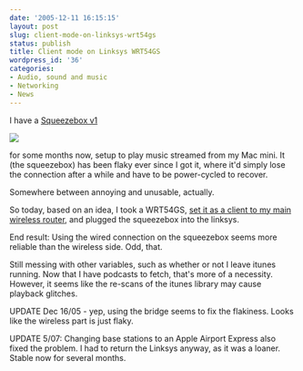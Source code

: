 ```yaml
---
date: '2005-12-11 16:15:15'
layout: post
slug: client-mode-on-linksys-wrt54gs
status: publish
title: Client mode on Linksys WRT54GS
wordpress_id: '36'
categories:
- Audio, sound and music
- Networking
- News
---
```


I have a [Squeezebox v1](http://slimdevices.com/)

![](http://www.phfactor.net/wp-pics/slim_devices_squeezebox.png)

for some months now, setup to play music streamed from my Mac mini. It (the squeezebox) has been flaky ever since I got it, where it'd simply lose the connection after a while and have to be power-cycled to recover.

Somewhere between annoying and unusable, actually.

So today, based on an idea, I took a WRT54GS, [set it as a client to my main wireless router](http://tonesnotes.org/2005/05/01/configuring-linksys-wrt54g-wireless), and plugged the squeezebox into the linksys.

End result: Using the wired connection on the squeezebox seems more reliable than the wireless side. Odd, that.

Still messing with other variables, such as whether or not I leave itunes running. Now that I have podcasts to fetch, that's more of a necessity. However, it seems like the re-scans of the itunes library may cause playback glitches.

UPDATE Dec 16/05 - yep, using the bridge seems to fix the flakiness. Looks like the wireless part is just flaky.

UPDATE 5/07: Changing base stations to an Apple Airport Express also fixed the problem. I had to return the Linksys anyway, as it was a loaner. Stable now for several months.
